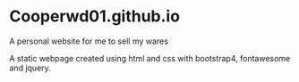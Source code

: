 # Cooperwd01.github.io
A personal website for me to sell my wares

A static webpage created using html and css with bootstrap4, fontawesome and jquery. 
